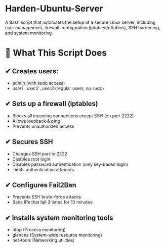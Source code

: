 # Harden-Ubuntu-Server
A Bash script that automates the setup of a secure Linux server, including user management, firewall configuration (iptables/nftables), SSH hardening, and system monitoring.

# 🎯 What This Script Does
## ✔ Creates users:
- admin (with sudo access)
- _user1_ , _user2_ , _user3_ (regular users, no sudo)

## ✔ Sets up a firewall (iptables)
- Blocks all incoming connections except SSH (on port 2222)
- Allows loopback & ping
- Prevents unauthorized access

## ✔ Secures SSH
- Changes SSH port to 2222
- Disables root login
- Disables password authentication (only key-based login)
- Limits authentication attempts

## ✔ Configures Fail2Ban
- Prevents SSH brute-force attacks
- Bans IPs that fail 3 times for 10 minutes

## ✔ Installs system monitoring tools
- htop (Process monitoring)
- glances (System-wide resource monitoring)
- net-tools (Networking utilities)



